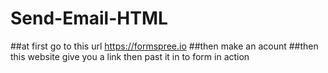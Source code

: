 # Send-Email-HTML

##at first go to this url https://formspree.io
##then make an acount 
##then this website give you a link then past it in to form in action
